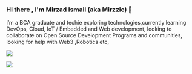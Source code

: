 ###  Hi there , I'm Mirzad Ismail (aka Mirzzie) 👋



I’m a BCA graduate and techie exploring technologies,currently learning DevOps, Cloud, IoT / Embedded and Web development,
looking to collaborate on Open Source Development Programs and communities, looking for help with Web3 ,Robotics etc,

<p align="left">
	<p align="left">
	<a href="https://skillicons.dev">
    	<img src="https://skillicons.dev/icons?i=androidstudio,azure,bootstrap,c,cpp,css,html,java,js,php,kotlin,aws,docker,kubernetes,python,linux,vscode,django&perline=10" />
  	</a> 
</p>

<p align="left">
	<img src = "https://github-readme-stats.vercel.app/api?username=Mirzzie&&show_icons=true&title_color=ffffff&icon_color=bb2acf&text_color=daf7dc&bg_color=151515" >
</p>
